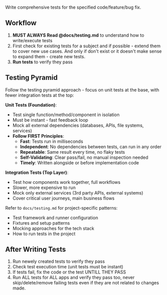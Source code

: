 Write comprehensive tests for the specified code/feature/bug fix.

## Workflow

1. **MUST ALWAYS Read @docs/testing.md** to understand how to write/execute tests
2. First check for existing tests for a subject and if possible - extend them to cover new use cases. And only if don't exist or it doesn't make sense to expand them - create new tests.
3. **Run tests** to verify they pass

## Testing Pyramid

Follow the testing pyramid approach - focus on unit tests at the base, with fewer integration tests at the top:

**Unit Tests (Foundation)**:

- Test single function/method/component in isolation
- Must be instant - fast feedback loop
- Mock all external dependencies (databases, APIs, file systems, services)
- **Follow FIRST Principles**:
  - **Fast**: Tests run in milliseconds
  - **Independent**: No dependencies between tests, can run in any order
  - **Repeatable**: Same result every time, no flaky tests
  - **Self-Validating**: Clear pass/fail, no manual inspection needed
  - **Timely**: Written alongside or before implementation code

**Integration Tests (Top Layer)**:

- Test how components work together, full workflows
- Slower, more expensive to run
- Mock only external services (3rd party APIs, external systems)
- Cover critical user journeys, main business flows

Refer to `docs/testing.md` for project-specific patterns:

- Test framework and runner configuration
- Fixtures and setup patterns
- Mocking approaches for the tech stack
- How to run tests in the project

## After Writing Tests

1. Run newely created tests to verify they pass
2. Check test execution time (unit tests must be instant)
3. If tests fail, fix the code or the test UNTILL THEY PASS
4. Run ALL tests for ALL apps and verify they pass too, never skip/delete/remove failing tests even if they are not related to changes made.
